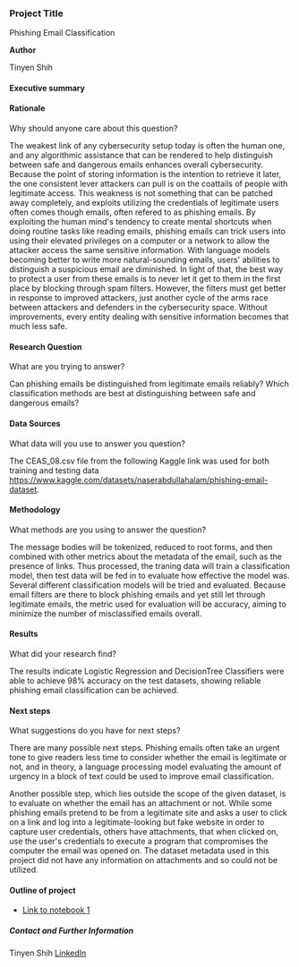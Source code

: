 ### Project Title
Phishing Email Classification

**Author**

Tinyen Shih
#### Executive summary

#### Rationale
Why should anyone care about this question?

The weakest link of any cybersecurity setup today is often the human one, and any algorithmic assistance that can be rendered to help distinguish between safe and dangerous emails enhances overall cybersecurity. Because the point of storing information is the intention to retrieve it later, the one consistent lever attackers can pull is on the coattails of people with legitimate access. This weakness is not something that can be patched away completely, and exploits utilizing the credentials of legitimate users often comes though emails, often refered to as phishing emails.
By exploiting the human mind's tendency to create mental shortcuts when doing routine tasks like reading emails, phishing emails can trick users into using their elevated privileges on a computer or a network to allow the attacker access the same sensitive information. With language models becoming better to write more natural-sounding emails, users' abilities to distinguish a suspicious email are diminished. In light of that, the best way to protect a user from these emails is to never let it get to them in the first place by blocking through spam filters. However, the filters must get better in response to improved attackers, just another cycle of the arms race between attackers and defenders in the cybersecurity space. Without improvements, every entity dealing with sensitive information becomes that much less safe.

#### Research Question
What are you trying to answer?

Can phishing emails be distinguished from legitimate emails reliably? Which classification methods are best at distinguishing between safe and dangerous emails?

#### Data Sources
What data will you use to answer you question?

The CEAS_08.csv file from the following Kaggle link was used for both training and testing data https://www.kaggle.com/datasets/naserabdullahalam/phishing-email-dataset.

#### Methodology
What methods are you using to answer the question?

The message bodies will be tokenized, reduced to root forms, and then combined with other metrics about the metadata of the email, such as the presence of links. Thus processed, the traning data will train a classification model, then test data will be fed in to evaluate how effective the model was. Several different classification models will be tried and evaluated. Because email filters are there to block phishing emails and yet still let through legitimate emails, the metric used for evaluation will be accuracy, aiming to minimize the number of misclassified emails overall. 

#### Results
What did your research find?

The results indicate Logistic Regression and DecisionTree Classifiers were able to achieve 98% accuracy on the test datasets, showing reliable phishing email classification can be achieved.

#### Next steps
What suggestions do you have for next steps?

There are many possible next steps. Phishing emails often take an urgent tone to give readers less time to consider whether the email is legitimate or not, and in theory, a language processing model evaluating the amount of urgency in a block of text could be used to improve email classification.

Another possible step, which lies outside the scope of the given dataset, is to evaluate on whether the email has an attachment or not. While some phishing emails pretend to be from a legitimate site and asks a user to click on a link and log into a legitimate-looking but fake website in order to capture user credentials, others have attachments, that when clicked on, use the user's credentials to execute a program that compromises the computer the email was opened on. The dataset metadata used in this project did not have any information on attachments and so could not be utilized.

#### Outline of project

- [Link to notebook 1](https://github.com/tshih94/PhishingEmailClassification/blob/main/phishmodeling.ipynb)


##### Contact and Further Information
Tinyen Shih
[LinkedIn](linkedin.com/in/tinyen-shih)
